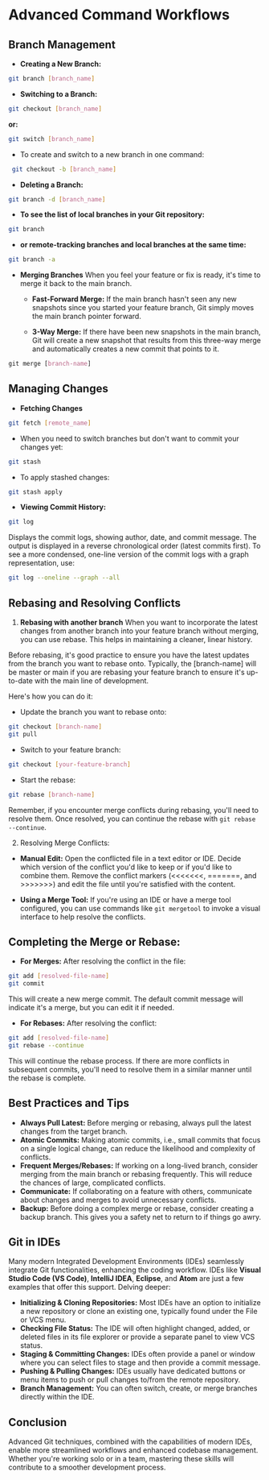 # Advanced Command Workflows

## Branch Management
* **Creating a New Branch:**
```bash
git branch [branch_name]
```

* **Switching to a Branch:**
```bash
git checkout [branch_name]
```
**or:**
```bash
git switch [branch_name]
```

* To create and switch to a new branch in one command:
```bash
 git checkout -b [branch_name]
```

* **Deleting a Branch:**
```bash
git branch -d [branch_name]
```
* **To see the list of local branches in your Git repository:**
```bash
git branch
```
* **or remote-tracking branches and local branches at the same time:**
```bash
git branch -a
```

* **Merging Branches**
When you feel your feature or fix is ready, it's time to merge it back to the main branch.

  * **Fast-Forward Merge:** If the main branch hasn't seen any new snapshots since you started your feature branch, Git simply moves the main branch pointer forward.

  * **3-Way Merge:** If there have been new snapshots in the main branch, Git will create a new snapshot that results from this three-way merge and automatically creates a new commit that points to it.

```css
git merge [branch-name]
```

## Managing Changes
* **Fetching Changes**
```bash
git fetch [remote_name]
```

* When you need to switch branches but don't want to commit your changes yet:
```bash
git stash
```

* To apply stashed changes:
```bash
git stash apply
```
* **Viewing Commit History:**
```bash
git log
```
Displays the commit logs, showing author, date, and commit message. The output is displayed in a reverse chronological order (latest commits first).
To see a more condensed, one-line version of the commit logs with a graph representation, use:
```bash
git log --oneline --graph --all
```

## Rebasing and Resolving Conflicts
1. **Rebasing with another branch**
When you want to incorporate the latest changes from another branch into your feature branch without merging, you can use rebase. This helps in maintaining a cleaner, linear history.

Before rebasing, it's good practice to ensure you have the latest updates from the branch you want to rebase onto. Typically, the [branch-name] will be master or main if you are rebasing your feature branch to ensure it's up-to-date with the main line of development.

Here's how you can do it:
* Update the branch you want to rebase onto:
```bash
git checkout [branch-name]
git pull
```

* Switch to your feature branch:
```bash
git checkout [your-feature-branch]
```

* Start the rebase:
```bash
git rebase [branch-name]
```
Remember, if you encounter merge conflicts during rebasing, you'll need to resolve them. Once resolved, you can continue the rebase with `git rebase --continue`.

2. Resolving Merge Conflicts:
* **Manual Edit:** Open the conflicted file in a text editor or IDE. Decide which version of the conflict you'd like to keep or if you'd like to combine them. Remove the conflict markers (<<<<<<<, =======, and >>>>>>>) and edit the file until you're satisfied with the content.

* **Using a Merge Tool:** If you're using an IDE or have a merge tool configured, you can use commands like `git mergetool` to invoke a visual interface to help resolve the conflicts.

## Completing the Merge or Rebase:
* **For Merges:** After resolving the conflict in the file:
```bash 
git add [resolved-file-name]
git commit
```
This will create a new merge commit. The default commit message will indicate it's a merge, but you can edit it if needed.

* **For Rebases:** After resolving the conflict:
```bash
git add [resolved-file-name]
git rebase --continue 
```
This will continue the rebase process. If there are more conflicts in subsequent commits, you'll need to resolve them in a similar manner until the rebase is complete.

## Best Practices and Tips
* **Always Pull Latest:** Before merging or rebasing, always pull the latest changes from the target branch.
* **Atomic Commits:** Making atomic commits, i.e., small commits that focus on a single logical change, can reduce the likelihood and complexity of conflicts.
* **Frequent Merges/Rebases:** If working on a long-lived branch, consider merging from the main branch or rebasing frequently. This will reduce the chances of large, complicated conflicts.
* **Communicate:** If collaborating on a feature with others, communicate about changes and merges to avoid unnecessary conflicts.
* **Backup:** Before doing a complex merge or rebase, consider creating a backup branch. This gives you a safety net to return to if things go awry.

## Git in IDEs
Many modern Integrated Development Environments (IDEs) seamlessly integrate Git functionalities, enhancing the coding workflow. IDEs like **Visual Studio Code (VS Code)**, **IntelliJ IDEA**, **Eclipse**, and **Atom** are just a few examples that offer this support. Delving deeper:

* **Initializing & Cloning Repositories:** Most IDEs have an option to initialize a new repository or clone an existing one, typically found under the File or VCS menu.
* **Checking File Status:** The IDE will often highlight changed, added, or deleted files in its file explorer or provide a separate panel to view VCS status.
* **Staging & Committing Changes:** IDEs often provide a panel or window where you can select files to stage and then provide a commit message.
* **Pushing & Pulling Changes:** IDEs usually have dedicated buttons or menu items to push or pull changes to/from the remote repository.
* **Branch Management:** You can often switch, create, or merge branches directly within the IDE.

## Conclusion
Advanced Git techniques, combined with the capabilities of modern IDEs, enable more streamlined workflows and enhanced codebase management. Whether you're working solo or in a team, mastering these skills will contribute to a smoother development process.
